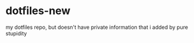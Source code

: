 # dotfiles-new
my dotfiles repo, but doesn't have private information that i added by pure stupidity
